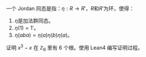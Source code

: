一个 Jordan 同态是指：$\eta : R \rightarrow R'$，$R$和$R'$为环，使得：
1. $\eta$是加法群同态。
2. $\eta (1) = 1'$。
3. $\eta(aba)=\eta(a)\eta(b)\eta(a)$。

证明 $x^3-x$ 在 $\mathbb{Z}_6$ 里有 6 个根。使用 Lean4 编写证明过程。